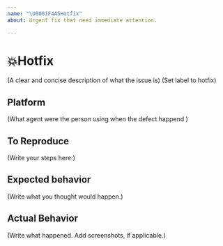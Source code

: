 ```yaml
---
name: "\U0001F4A5Hotfix"
about: Urgent fix that need immediate attention.

---
```


# 💥Hotfix
(A clear and concise description of what the issue is)
(Set label to hotfix)

## Platform
(What agent were the person using when the defect happend )

## To Reproduce
(Write your steps here:)

## Expected behavior
(Write what you thought would happen.)

## Actual Behavior
(Write what happened. Add screenshots, if applicable.)
